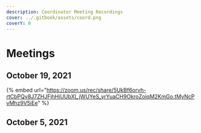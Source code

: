 ```yaml
---
description: Coordinator Meeting Recordings
cover: ../.gitbook/assets/coord.png
coverY: 0
---
```


# Meetings



## October 19, 2021

{% embed url="https://zoom.us/rec/share/5UkBf6orvh-rtCbPQv8J7ZHJFjhHiUUbXI_jWUYeS_yrYuaCH9OkroZoiqM2KmGo.tMyNcPvMhz9V5iEe" %}

## October 5, 2021

